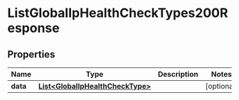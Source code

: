 

# ListGlobalIpHealthCheckTypes200Response


## Properties

| Name | Type | Description | Notes |
|------------ | ------------- | ------------- | -------------|
|**data** | [**List&lt;GlobalIpHealthCheckType&gt;**](GlobalIpHealthCheckType.md) |  |  [optional] |




